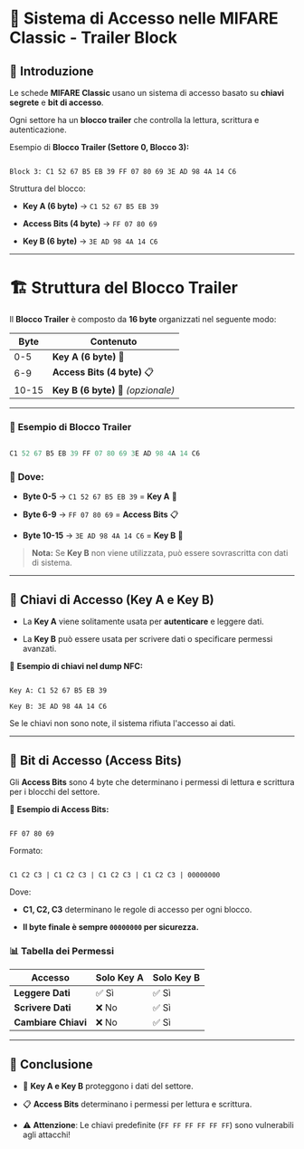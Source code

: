 # 🔐 **Sistema di Accesso nelle MIFARE Classic - Trailer Block**

  

## 📌 Introduzione

Le schede **MIFARE Classic** usano un sistema di accesso basato su **chiavi segrete** e **bit di accesso**.

Ogni settore ha un **blocco trailer** che controlla la lettura, scrittura e autenticazione.

  

Esempio di **Blocco Trailer (Settore 0, Blocco 3):**

```

Block 3: C1 52 67 B5 EB 39 FF 07 80 69 3E AD 98 4A 14 C6

```

Struttura del blocco:

-  **Key A (6 byte)** → `C1 52 67 B5 EB 39`

-  **Access Bits (4 byte)** → `FF 07 80 69`

-  **Key B (6 byte)** → `3E AD 98 4A 14 C6`

  

---

  



# 🏗️ **Struttura del Blocco Trailer**

  

Il **Blocco Trailer** è composto da **16 byte** organizzati nel seguente modo:





| Byte | Contenuto |
|-------|--------------------------------|
| 0-5 | **Key A (6 byte)** 🔑 | 
| 6-9 | **Access Bits (4 byte)** 📋 | 
| 10-15 | **Key B (6 byte)** 🔑 *(opzionale)* |



  

---

  

### 📌 **Esempio di Blocco Trailer**

  

```mathematica

C1 52 67 B5 EB 39 FF 07 80 69 3E AD 98 4A 14 C6

```

  

### 📌 **Dove:**

-  **Byte 0-5** → `C1 52 67 B5 EB 39` = **Key A** 🔑

-  **Byte 6-9** → `FF 07 80 69` = **Access Bits** 📋

-  **Byte 10-15** → `3E AD 98 4A 14 C6` = **Key B** 🔑

  

>  **Nota:** Se **Key B** non viene utilizzata, può essere sovrascritta con dati di sistema.

---

  

## 🔑 **Chiavi di Accesso (Key A e Key B)**

- La **Key A** viene solitamente usata per **autenticare** e leggere dati.

  

- La **Key B** può essere usata per scrivere dati o specificare permessi avanzati.

  
  

📌 **Esempio di chiavi nel dump NFC:**

  

```

Key A: C1 52 67 B5 EB 39

Key B: 3E AD 98 4A 14 C6

```

Se le chiavi non sono note, il sistema rifiuta l'accesso ai dati.

  

---

  

## 🔢 **Bit di Accesso (Access Bits)**

Gli **Access Bits** sono 4 byte che determinano i permessi di lettura e scrittura per i blocchi del settore.

  

📌 **Esempio di Access Bits:**

  

```

FF 07 80 69

```

Formato:

  

```

C1 C2 C3 | C1 C2 C3 | C1 C2 C3 | C1 C2 C3 | 00000000

```

Dove:

  

-  **C1, C2, C3** determinano le regole di accesso per ogni blocco.

  

-  **Il byte finale è sempre `00000000` per sicurezza.**

  

### 📊 **Tabella dei Permessi**

  

| Accesso  | Solo Key A |  Solo Key B |
|--|--|--|
| **Leggere Dati** | ✅ Sì | ✅ Sì |
| **Scrivere Dati** | ❌ No | ✅ Sì |
| **Cambiare Chiavi** | ❌ No | ✅ Sì |


  

---

  

## 🚀 **Conclusione**

- 🔐 **Key A e Key B** proteggono i dati del settore.

  

- 📋 **Access Bits** determinano i permessi per lettura e scrittura.

  

- ⚠️ **Attenzione**: Le chiavi predefinite (`FF FF FF FF FF FF`) sono vulnerabili agli attacchi!
